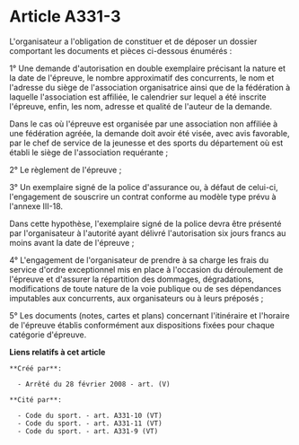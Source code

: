 # Article A331-3

L'organisateur a l'obligation de constituer et de déposer un dossier comportant les documents et pièces ci-dessous
énumérés : 

1° Une demande d'autorisation en double exemplaire précisant la nature et la date de l'épreuve, le nombre approximatif des
concurrents, le nom et l'adresse du siège de l'association organisatrice ainsi que de la fédération à laquelle l'association
est affiliée, le calendrier sur lequel a été inscrite l'épreuve, enfin, les nom, adresse et qualité de l'auteur de la
demande. 

Dans le cas où l'épreuve est organisée par une association non affiliée à une fédération agréée, la demande doit avoir été
visée, avec avis favorable, par le chef de service de la jeunesse et des sports du département où est établi le siège de
l'association requérante ; 

2° Le règlement de l'épreuve ; 

3° Un exemplaire signé de la police d'assurance ou, à défaut de celui-ci, l'engagement de souscrire un contrat conforme au
modèle type prévu à l'annexe III-18. 

Dans cette hypothèse, l'exemplaire signé de la police devra être présenté par l'organisateur à l'autorité ayant délivré
l'autorisation six jours francs au moins avant la date de l'épreuve ; 

4° L'engagement de l'organisateur de prendre à sa charge les frais du service d'ordre exceptionnel mis en place à l'occasion
du déroulement de l'épreuve et d'assurer la répartition des dommages, dégradations, modifications de toute nature de la voie
publique ou de ses dépendances imputables aux concurrents, aux organisateurs ou à leurs préposés ; 

5° Les documents (notes, cartes et plans) concernant l'itinéraire et l'horaire de l'épreuve établis conformément aux
dispositions fixées pour chaque catégorie d'épreuve.

**Liens relatifs à cet article**

	**Créé par**:

	  - Arrêté du 28 février 2008 - art. (V)

	**Cité par**:

	  - Code du sport. - art. A331-10 (VT)
	  - Code du sport. - art. A331-11 (VT)
	  - Code du sport. - art. A331-9 (VT)

